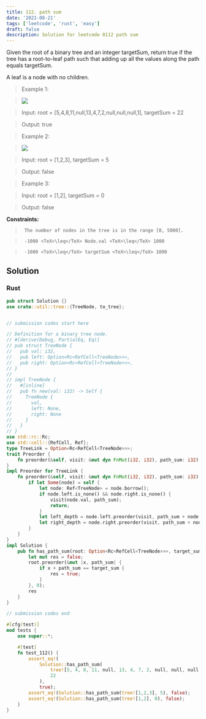 ```yaml
---
title: 112. path sum
date: '2021-08-21'
tags: ['leetcode', 'rust', 'easy']
draft: false
description: Solution for leetcode 0112 path sum
---
```


 

  Given the root of a binary tree and an integer targetSum, return true if the tree has a root-to-leaf path such that adding up all the values along the path equals targetSum.

  A leaf is a node with no children.

   

 >   Example 1:

 >   ![](https://assets.leetcode.com/uploads/2021/01/18/pathsum1.jpg)

 >   Input: root <TeX>=</TeX> [5,4,8,11,null,13,4,7,2,null,null,null,1], targetSum <TeX>=</TeX> 22

 >   Output: true

  

 >   Example 2:

 >   ![](https://assets.leetcode.com/uploads/2021/01/18/pathsum2.jpg)

 >   Input: root <TeX>=</TeX> [1,2,3], targetSum <TeX>=</TeX> 5

 >   Output: false

  

 >   Example 3:

  

 >   Input: root <TeX>=</TeX> [1,2], targetSum <TeX>=</TeX> 0

 >   Output: false

  

   

  **Constraints:**

  

 >   	The number of nodes in the tree is in the range [0, 5000].

 >   	-1000 <TeX>\leq</TeX> Node.val <TeX>\leq</TeX> 1000

 >   	-1000 <TeX>\leq</TeX> targetSum <TeX>\leq</TeX> 1000


## Solution
### Rust
```rust
pub struct Solution {}
use crate::util::tree::{TreeNode, to_tree};


// submission codes start here

// Definition for a binary tree node.
// #[derive(Debug, PartialEq, Eq)]
// pub struct TreeNode {
//   pub val: i32,
//   pub left: Option<Rc<RefCell<TreeNode>>>,
//   pub right: Option<Rc<RefCell<TreeNode>>>,
// }
// 
// impl TreeNode {
//   #[inline]
//   pub fn new(val: i32) -> Self {
//     TreeNode {
//       val,
//       left: None,
//       right: None
//     }
//   }
// }
use std::rc::Rc;
use std::cell::{RefCell, Ref};
type TreeLink = Option<Rc<RefCell<TreeNode>>>;
trait Preorder {
    fn preorder(&self, visit: &mut dyn FnMut(i32, i32), path_sum: i32);
}
impl Preorder for TreeLink {
    fn preorder(&self, visit: &mut dyn FnMut(i32, i32), path_sum: i32) {
        if let Some(node) = self {
            let node: Ref<TreeNode> = node.borrow();
            if node.left.is_none() && node.right.is_none() {
                visit(node.val, path_sum);
                return;
            }
            let left_depth = node.left.preorder(visit, path_sum + node.val);
            let right_depth = node.right.preorder(visit, path_sum + node.val);
        }
    }
}
impl Solution {
    pub fn has_path_sum(root: Option<Rc<RefCell<TreeNode>>>, target_sum: i32) -> bool {
        let mut res = false;
        root.preorder(&mut |x, path_sum| {
            if x + path_sum == target_sum {
                res = true;
            }
        }, 0);
        res
    }
}

// submission codes end

#[cfg(test)]
mod tests {
    use super::*;

    #[test]
    fn test_112() {
        assert_eq!(
            Solution::has_path_sum(
                tree![5, 4, 8, 11, null, 13, 4, 7, 2, null, null, null, 1],
                22
            ),
            true);
        assert_eq!(Solution::has_path_sum(tree![1,2,3], 5), false);
        assert_eq!(Solution::has_path_sum(tree![1,2], 0), false);
    }
}

```
